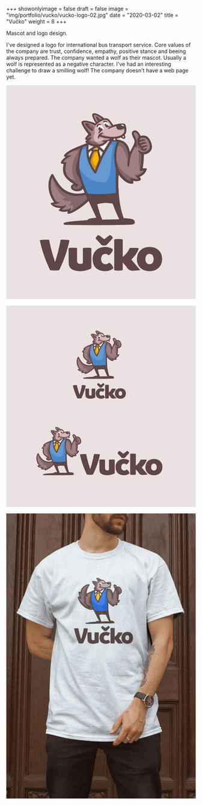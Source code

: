 +++
showonlyimage = false
draft = false
image = "img/portfolio/vucko/vucko-logo-02.jpg"
date = "2020-03-02"
title = "Vučko"
weight = 8
+++

Mascot and logo design.

<!--more-->

I've designed a logo for international bus transport service. Core values of the company are trust, confidence, empathy, positive stance and beeing always prepared. The company wanted a wolf as their mascot. Usually a wolf is represented as a negative character. I've had an interesting challenge to draw a smilling wolf! The company doesn't have a web page yet.

![Vucko](/img/portfolio/vucko/vucko-logo-02.jpg)

![Vucko](/img/portfolio/vucko/vucko-logo-04.jpg)

![Vucko](/img/portfolio/vucko/vucko-logo-05.jpg)